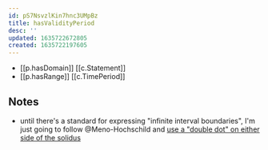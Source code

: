 ```yaml
---
id: pS7NsvzlKin7hnc3UMpBz
title: hasValidityPeriod
desc: ''
updated: 1635722672805
created: 1635722197605
---
```


- [[p.hasDomain]] [[c.Statement]]
- [[p.hasRange]] [[c.TimePeriod]]

## Notes

- until there's a standard for expressing "infinite interval boundaries", I'm just going to follow @Meno-Hochschild and [use a "double dot" on either side of the solidus](https://stackoverflow.com/questions/48696238/is-it-possible-to-represent-and-open-ended-time-interval-with-iso-8601)
